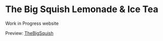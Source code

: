 # The Big Squish Lemonade & Ice Tea

Work in Progress website

Preview: [TheBigSquish](https://the-big-squish.vercel.app/)
